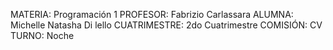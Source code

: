MATERIA: Programación 1 
PROFESOR: Fabrizio Carlassara 
ALUMNA: Michelle Natasha Di lello 
CUATRIMESTRE: 2do Cuatrimestre 
COMISIÓN: CV TURNO: Noche